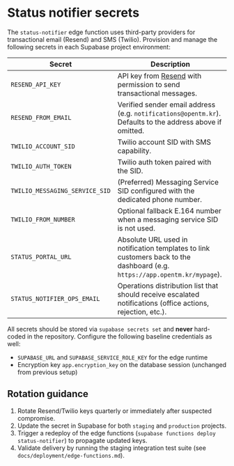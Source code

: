 # Status notifier secrets

The `status-notifier` edge function uses third-party providers for transactional email (Resend) and SMS (Twilio). Provision and manage the following secrets in each Supabase project environment:

| Secret | Description |
| --- | --- |
| `RESEND_API_KEY` | API key from [Resend](https://resend.com/) with permission to send transactional messages. |
| `RESEND_FROM_EMAIL` | Verified sender email address (e.g. `notifications@opentm.kr`). Defaults to the address above if omitted. |
| `TWILIO_ACCOUNT_SID` | Twilio account SID with SMS capability. |
| `TWILIO_AUTH_TOKEN` | Twilio auth token paired with the SID. |
| `TWILIO_MESSAGING_SERVICE_SID` | (Preferred) Messaging Service SID configured with the dedicated phone number. |
| `TWILIO_FROM_NUMBER` | Optional fallback E.164 number when a messaging service SID is not used. |
| `STATUS_PORTAL_URL` | Absolute URL used in notification templates to link customers back to the dashboard (e.g. `https://app.opentm.kr/mypage`). |
| `STATUS_NOTIFIER_OPS_EMAIL` | Operations distribution list that should receive escalated notifications (office actions, rejection, etc.). |

All secrets should be stored via `supabase secrets set` and **never** hard-coded in the repository. Configure the following baseline credentials as well:

- `SUPABASE_URL` and `SUPABASE_SERVICE_ROLE_KEY` for the edge runtime
- Encryption key `app.encryption_key` on the database session (unchanged from previous setup)

## Rotation guidance

1. Rotate Resend/Twilio keys quarterly or immediately after suspected compromise.
2. Update the secret in Supabase for both `staging` and `production` projects.
3. Trigger a redeploy of the edge functions (`supabase functions deploy status-notifier`) to propagate updated keys.
4. Validate delivery by running the staging integration test suite (see `docs/deployment/edge-functions.md`).
